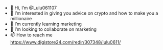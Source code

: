 - 👋 Hi, I’m @Lulu061107
- 👀 I’m interested in giving you advice on crypto and how to make you a millionaire 
- 🌱 I’m currently learning marketing
- 💞️ I’m looking to collaborate on marketing
- 📫 How to reach me https://www.digistore24.com/redir/307348/lulu0611/

<!---
Lulu061107/Lulu061107 is a ✨ special ✨ repository because its `README.md` (this file) appears on your GitHub profile.
You can click the Preview link to take a look at your changes.
--->
